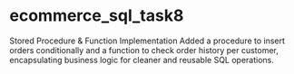 # ecommerce_sql_task8
 Stored Procedure &amp; Function Implementation Added a procedure to insert orders conditionally and a function to check order history per customer, encapsulating business logic for cleaner and reusable SQL operations.
